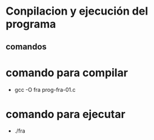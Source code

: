# Conpilacion y ejecución del programa

## comandos

# comando para compilar 
- gcc -O fra prog-fra-01.c


# comando para ejecutar
- ./fra